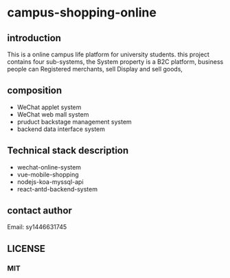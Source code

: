 # campus-shopping-online

## introduction
This is a online  campus life platform for university students. this project contains four sub-systems, the System property is a B2C platform, business people can Registered merchants, sell Display and sell goods,  

## composition
- WeChat applet system
- WeChat web mall system 
- pruduct backstage management system
- backend data interface system

## Technical stack description
* wechat-online-system
* vue-mobile-shopping
* nodejs-koa-myssql-api
* react-antd-backend-system

## contact author
Email: sy1446631745

## LICENSE
### MIT
